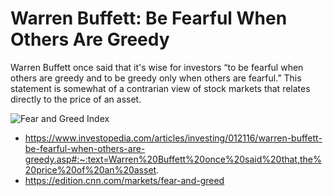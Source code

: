# Warren Buffett: Be Fearful When Others Are Greedy
Warren Buffett once said that it's wise for investors “to be fearful when others are greedy and to be greedy only when others are fearful.” This statement is somewhat of a contrarian view of stock markets that relates directly to the price of an asset.

![Fear and Greed Index](https://cdn.corporatefinanceinstitute.com/assets/fear-and-greed-index1.png)

* https://www.investopedia.com/articles/investing/012116/warren-buffett-be-fearful-when-others-are-greedy.asp#:~:text=Warren%20Buffett%20once%20said%20that,the%20price%20of%20an%20asset.
* https://edition.cnn.com/markets/fear-and-greed
